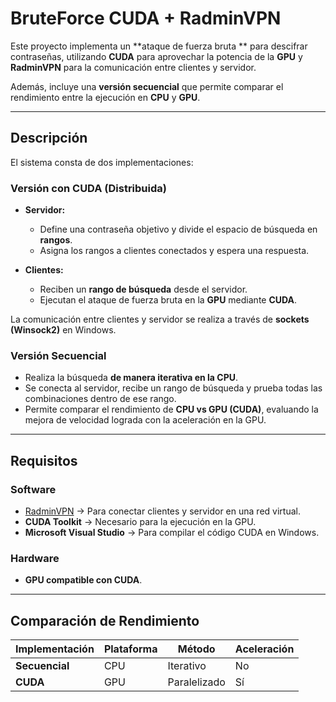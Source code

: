 #  BruteForce CUDA + RadminVPN

Este proyecto implementa un **ataque de fuerza bruta ** para descifrar contraseñas, utilizando **CUDA** para aprovechar la potencia de la **GPU** y **RadminVPN** para la comunicación entre clientes y servidor.  

Además, incluye una **versión secuencial** que permite comparar el rendimiento entre la ejecución en **CPU** y **GPU**.

---

##  Descripción

El sistema consta de dos implementaciones:

### Versión con CUDA (Distribuida)
- **Servidor:**  
  - Define una contraseña objetivo y divide el espacio de búsqueda en **rangos**.  
  - Asigna los rangos a clientes conectados y espera una respuesta.  

- **Clientes:**  
  - Reciben un **rango de búsqueda** desde el servidor.  
  - Ejecutan el ataque de fuerza bruta en la **GPU** mediante **CUDA**.  

La comunicación entre clientes y servidor se realiza a través de **sockets (Winsock2)** en Windows.

### Versión Secuencial
- Realiza la búsqueda **de manera iterativa en la CPU**.
- Se conecta al servidor, recibe un rango de búsqueda y prueba todas las combinaciones dentro de ese rango.
- Permite comparar el rendimiento de **CPU vs GPU (CUDA)**, evaluando la mejora de velocidad lograda con la aceleración en la GPU.

---

##  Requisitos

###  Software
- [RadminVPN](https://www.radmin-vpn.com/) → Para conectar clientes y servidor en una red virtual.  
- **CUDA Toolkit** → Necesario para la ejecución en la GPU.  
- **Microsoft Visual Studio** → Para compilar el código CUDA en Windows.

###  Hardware
- **GPU compatible con CUDA**.

---


## Comparación de Rendimiento

| Implementación | Plataforma | Método | Aceleración |
|---------------|-----------|--------|-------------|
| **Secuencial** | CPU | Iterativo |  No |
| **CUDA** | GPU | Paralelizado |  Sí |

